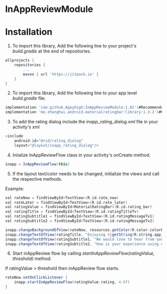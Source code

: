 # InAppReviewModule
# Installation

1. To import this library, Add the following line to your project's *build.gradle* at the end of repositories.
```groovy
allprojects {
	repositories {
		...
		maven { url 'https://jitpack.io' }
	}
}
```
2. To import this library, Add the following line to your app level *build.gradle* file.
```groovy
implementation 'com.github.Appyhigh:InAppReviewModule:1.01'(#Recommended latest version)
implementation 'me.zhanghai.android.materialratingbar:library:1.3.2'(#Recommended latest version)
```
3. To add the rating dialog include the *inapp_rating_dialog.xml* file in your activity's xml
```groovy
<include
    android:id="@+id/rating_dialog"
    layout="@layout/inapp_rating_dialog"/>
```
4. Iniialize InAppReviewFlow class in your activity's onCreate method.
```groovy
inapp = InAppReviewFlow(this)
```
5. If the layout text/color needs to be changed, initialize the views and call the respective methods.

Example:
```groovy
val rateNow = findViewById<TextView>(R.id.rate_now)
val rateLater = findViewById<TextView>(R.id.rate_later)
val ratingValue = findViewById<MaterialRatingBar>(R.id.rating_bar)
val ratingTitle = findViewById<TextView>(R.id.ratingTitleTv)
val ratingSubtitle1 = findViewById<TextView>(R.id.ratingMessageTv1)
val ratingSubtitle2 = findViewById<TextView>(R.id.ratingMessageTv2) 

inapp.changeBackgroundOfView(rateNow, resources.getColor(R.color.colorPrimary))
inapp.changeTextOfView(ratingTitle, "Enjoying ${getString(R.string.app_name)}?")
inapp.changeTextOfView(ratingSubtitle1, "We would love to hear from you!")
inapp.changeTextOfView(ratingSubtitle2, "How is your experience using our App?")
```
6. Start inAppReview flow by calling *startInAppReviewFlow(ratingValue, threshold)* method.

If ratingValue > threshold then inAppReview flow starts. 
```groovy
rateNow.setOnClickListener {
    inapp.startInAppReviewFlow(ratingValue.rating, 4.0f)
}
```
